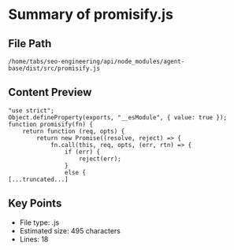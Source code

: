 # Summary of promisify.js
  
## File Path
`/home/tabs/seo-engineering/api/node_modules/agent-base/dist/src/promisify.js`

## Content Preview
```
"use strict";
Object.defineProperty(exports, "__esModule", { value: true });
function promisify(fn) {
    return function (req, opts) {
        return new Promise((resolve, reject) => {
            fn.call(this, req, opts, (err, rtn) => {
                if (err) {
                    reject(err);
                }
                else {
[...truncated...]
```

## Key Points
- File type: .js
- Estimated size: 495 characters
- Lines: 18
